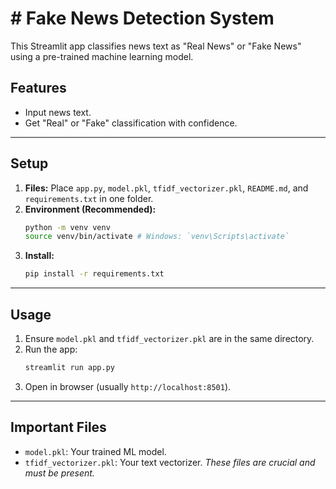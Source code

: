 # # Fake News Detection System

This Streamlit app classifies news text as "Real News" or "Fake News" using a pre-trained machine learning model.

## Features

* Input news text.
* Get "Real" or "Fake" classification with confidence.

---

## Setup

1.  **Files:** Place `app.py`, `model.pkl`, `tfidf_vectorizer.pkl`, `README.md`, and `requirements.txt` in one folder.
2.  **Environment (Recommended):**
    ```bash
    python -m venv venv
    source venv/bin/activate # Windows: `venv\Scripts\activate`
    ```
3.  **Install:**
    ```bash
    pip install -r requirements.txt
    ```

---

## Usage

1.  Ensure `model.pkl` and `tfidf_vectorizer.pkl` are in the same directory.
2.  Run the app:
    ```bash
    streamlit run app.py
    ```
3.  Open in browser (usually `http://localhost:8501`).

---

## Important Files

* `model.pkl`: Your trained ML model.
* `tfidf_vectorizer.pkl`: Your text vectorizer.
    *These files are crucial and must be present.*
